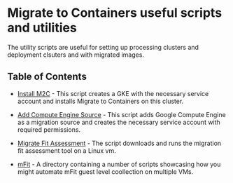 # Migrate to Containers useful scripts and utilities

The utility scripts are useful for setting up processing clusters and deployment clsuters and with migrated images. 

## Table of Contents
* [Install M2C](install_m2c.sh) - This script creates a GKE with the necessary service account and installs Migrate to Containers on this cluster.

* [Add Compute Engine Source](add_ce_source.sh) - This script adds Google Compute Engine as a migration source and creates the necessary service account with required permissions.

* [Migrate Fit Assessment](assess_mfit.sh) - The script downloads and runs the migration fit assessment tool on a Linux vm.

* [mFit](./mFit) - A directory containing a number of scripts showcasing how you might automate mFit guest level coollection on multiple VMs.
